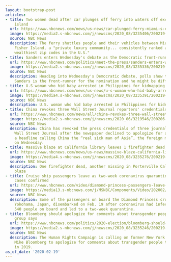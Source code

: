 ```yaml
---
layout: bootstrap-post
articles:
- title: Two women dead after car plunges off ferry into waters off exclusive Miami
    island
  url: https://www.nbcnews.com/news/us-news/car-plunged-ferry-miami-s-exclusive-fisher-island-two-women-n1138471
  image: https://media2.s-nbcnews.com/j/newscms/2020_08/3235406/200219-coast-guard-recovery-al-0843_a906fbd1a01f59020bd8e022234e0858.nbcnews-fp-1200-630.jpg
  source: NBC News
  description: The ferry shuttles people and their vehicles between Miami Beach and
    Fisher Island, a "private luxury community... consistently ranked as one of the
    wealthiest zip codes in the U.S."
- title: Sanders enters Wednesday's debate as the Democratic front-runner
  url: https://www.nbcnews.com/politics/meet-the-press/sanders-enters-wednesday-s-debate-democratic-front-runner-n1138486
  image: https://media2.s-nbcnews.com/j/newscms/2020_08/3235336/200219-bernie-sanders-supporters-nevada-cs-747a_99c75937b56a05acd8407cb1cdb52778.nbcnews-fp-1200-630.jpg
  source: NBC News
  description: Heading into Wednesday's Democratic debate, polls show that Bernie
    Sanders is the front-runner for the nomination and he might be difficult to stop.
- title: U.S woman who hid baby arrested in Philippines for kidnapping
  url: https://www.nbcnews.com/news/us-news/u-s-woman-who-hid-baby-arrested-philippines-kidnapping-n1138476
  image: https://media4.s-nbcnews.com/j/newscms/2020_08/3235391/200219-jennifer-talbot-al-0835_777e6340977a5896023f46df417955e1.nbcnews-fp-1200-630.jpg
  source: NBC News
  description: U.S. woman who hid baby arrested in Philippines for kidnapping
- title: China revokes three Wall Street Journal reporters' credentials
  url: https://www.nbcnews.com/news/all/china-revokes-three-wall-street-journal-reporters-credentials-n1138466
  image: https://media2.s-nbcnews.com/j/newscms/2020_06/3219546/200206-wall-street-journal-printing-ew-350p_54402214e0ed0b3af4f503b03478306c.nbcnews-fp-1200-630.jpg
  source: NBC News
  description: China has revoked the press credentials of three journalists of the
    Wall Street Journal after the newspaper declined to apologize for a column with
    a headline calling China the “real sick man of Asia”, the foreign ministry said
    on Wednesday.
- title: Massive blaze at California library leaves 1 firefighter dead, 1 missing
  url: https://www.nbcnews.com/news/us-news/massive-blaze-california-library-leaves-1-firefighter-dead-1-missing-n1138446
  image: https://media4.s-nbcnews.com/j/newscms/2020_08/3235276/200219-library-fire-porterville-cs-719a_ab041b261dd96d72898ba9953759f771.nbcnews-fp-1200-630.jpg
  source: NBC News
  description: One firefighter dead, another missing in Porterville California library
    blaze
- title: Cruise ship passengers leave as two-week coronavirus quarantine ends, more
    cases confirmed
  url: https://www.nbcnews.com/video/diamond-princess-passengers-leave-after-coronavirus-quarantine-ends-in-japan-78999109724
  image: https://media13.s-nbcnews.com/j/MSNBC/Components/Video/202002/1207178957.nbcnews-fp-1200-630.jpg
  source: NBC News
  description: Some of the passengers on board the Diamond Princess cruise ship in
    Yokohama, Japan, disembarked on Feb. 19 after coronavirus had infected more than
    540 people on board and led to a two-week quarantine.
- title: Bloomberg should apologize for comments about transgender people, LGBTQ rights
    group says
  url: https://www.nbcnews.com/politics/2020-election/bloomberg-should-apologize-comments-about-transgender-people-human-rights-campaign-n1138441
  image: https://media2.s-nbcnews.com/j/newscms/2020_08/3235246/200219-michael-bloomberg-mc-1148_cef184de47cb0ff47a9d1c04d89bc23b.nbcnews-fp-1200-630.JPG
  source: NBC News
  description: The Human Rights Campaign is calling on former New York City Mayor
    Mike Bloomberg to apologize for comments about transgender people that he made
    in 2019.
as_of_date: '2020-02-19'
---
```


